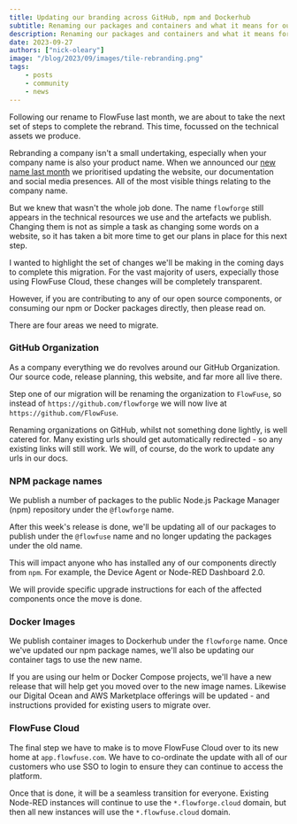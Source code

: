 ```yaml
---
title: Updating our branding across GitHub, npm and Dockerhub
subtitle: Renaming our packages and containers and what it means for our users
description: Renaming our packages and containers and what it means for our users
date: 2023-09-27
authors: ["nick-oleary"]
image: "/blog/2023/09/images/tile-rebranding.png"
tags:
    - posts
    - community
    - news
---
```


Following our rename to FlowFuse last month, we are about to take the next
set of steps to complete the rebrand. This time, focussed on the technical
assets we produce.

<!--more-->

Rebranding a company isn't a small undertaking, especially when your company
name is also your product name. When we announced our [new name last month](https://flowfuse.com/blog/2023/08/flowforge-is-now-flowfuse/) we
prioritised updating the website, our documentation and social media presences.
All of the most visible things relating to the company name.

But we knew that wasn't the whole job done. The name `flowforge` still appears
in the technical resources we use and the artefacts we publish. Changing them
is not as simple a task as changing some words on a website, so it has taken a bit
more time to get our plans in place for this next step.

I wanted to highlight the set of changes we'll be making in the coming days to
complete this migration. For the vast majority of users, expecially those using
FlowFuse Cloud, these changes will be completely transparent.

However, if you are contributing to any of our open source components, or consuming
our npm or Docker packages directly, then please read on.

There are four areas we need to migrate.

### GitHub Organization

As a company everything we do revolves around our GitHub Organization. Our
source code, release planning, this website, and far more all live there.

Step one of our migration will be renaming the organization to `FlowFuse`, so instead
of `https://github.com/flowforge` we will now live at `https://github.com/FlowFuse`.

Renaming organizations on GitHub, whilst not something done lightly, is well catered
for. Many existing urls should get automatically redirected - so any existing
links will still work. We will, of course, do the work to update any urls in our docs.

### NPM package names

We publish a number of packages to the public Node.js Package Manager (npm) repository
under the `@flowforge` name.

After this week's release is done, we'll be updating all of our packages to publish
under the `@flowfuse` name and no longer updating the packages under the old name.

This will impact anyone who has installed any of our components directly from `npm`. For
example, the Device Agent or Node-RED Dashboard 2.0.

We will provide specific upgrade instructions for each of the affected components once
the move is done.

### Docker Images

We publish container images to Dockerhub under the `flowforge` name. Once
we've updated our npm package names, we'll also be updating our container tags
to use the new name.

If you are using our helm or Docker Compose projects, we'll have a new release that
will help get you moved over to the new image names. Likewise our Digital Ocean
and AWS Marketplace offerings will be updated - and instructions provided for existing
users to migrate over.

### FlowFuse Cloud

The final step we have to make is to move FlowFuse Cloud over to its new home
at `app.flowfuse.com`. We have to co-ordinate the update with all of our customers
who use SSO to login to ensure they can continue to access the platform.

Once that is done, it will be a seamless transition for everyone. Existing Node-RED
instances will continue to use the `*.flowforge.cloud` domain, but then all new
instances will use the `*.flowfuse.cloud` domain.
